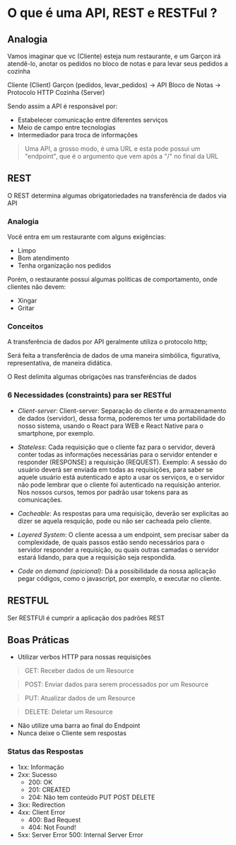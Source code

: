 # O que é uma API, REST e RESTFul ?

## Analogia 

Vamos imaginar que vc (Cliente) esteja num restaurante, e um Garçon irá atendê-lo, anotar os pedidos no bloco de notas e para levar seus pedidos a cozinha

Cliente (Client)
Garçon (pedidos, levar_pedidos) -> API
Bloco de Notas -> Protocolo HTTP
Cozinha (Server)

Sendo assim a API é responsável por:

- Estabelecer comunicação entre diferentes serviços
- Meio de campo entre tecnologias
- Intermediador para troca de informações

> Uma API, a grosso modo, é uma URL e esta pode possui um "endpoint", que é o argumento que vem após a "/" no final da URL

## REST

O REST determina algumas obrigatoriedades na transferência de dados via API

### Analogia 

Você entra em um restaurante com alguns exigências:

- Limpo
- Bom atendimento
- Tenha organização nos pedidos

Porém, o restaurante possui algumas políticas de comportamento, onde clientes não devem:

- Xingar
- Gritar


### Conceitos

A transferência de dados por API geralmente utiliza o protocolo http;

Será feita a transferência de dados de uma maneira simbólica, figurativa, representativa, de maneira didática.

O Rest delimita algumas obrigações nas transferências de dados


### 6 Necessidades (constraints) para ser RESTful

- _Client-server_: Client-server: Separação do cliente e do armazenamento de dados (servidor), dessa forma, poderemos ter uma portabilidade do nosso sistema, usando o React para WEB e React Native para o smartphone, por exemplo.

- _Stateless_: Cada requisição que o cliente faz para o servidor, deverá conter todas as informações necessárias para o servidor entender e responder (RESPONSE) a requisição (REQUEST). Exemplo: A sessão do usuário deverá ser enviada em todas as requisições, para saber se aquele usuário está autenticado e apto a usar os serviços, e o servidor não pode lembrar que o cliente foi autenticado na requisição anterior. Nos nossos cursos, temos por padrão usar tokens para as comunicações.

- _Cacheable_: As respostas para uma requisição, deverão ser explicitas ao dizer se aquela resquição, pode ou não ser cacheada pelo cliente.

- _Layered System_: O cliente acessa a um endpoint, sem precisar saber da complexidade, de quais passos estão sendo necessários para o servidor responder a requisição, ou quais outras camadas o servidor estará lidando, para que a requisição seja respondida.

- _Code on demand (opicional)_: Dá a possibilidade da nossa aplicação pegar códigos, como o javascript, por exemplo, e executar no cliente.


## RESTFUL

Ser RESTFUl é cumprir a aplicação dos padrões REST


## Boas Práticas
- Utilizar verbos HTTP para nossas requisições

>GET: Receber dados de um Resource 

>POST: Enviar dados para serem processados por um Resource

>PUT: Atualizar dados de um Resource

>DELETE: Deletar um Resource

- Não utilize uma barra ao final do Endpoint
- Nunca deixe o Cliente sem respostas

### Status das Respostas
- 1xx: Informação
- 2xx: Sucesso
    - 200: OK
    - 201: CREATED
    - 204: Não tem conteúdo PUT POST DELETE
- 3xx: Redirection
- 4xx: Client Error
    - 400: Bad Request
    - 404: Not Found!
- 5xx: Server Error 500: Internal Server Error